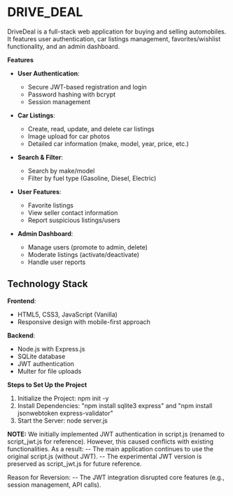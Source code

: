# DRIVE_DEAL

DriveDeal is a full-stack web application for buying and selling automobiles. It features user authentication, car listings management, favorites/wishlist functionality, and an admin dashboard.

**Features**

- **User Authentication**:
  - Secure JWT-based registration and login
  - Password hashing with bcrypt
  - Session management

- **Car Listings**:
  - Create, read, update, and delete car listings
  - Image upload for car photos
  - Detailed car information (make, model, year, price, etc.)

- **Search & Filter**:
  - Search by make/model
  - Filter by fuel type (Gasoline, Diesel, Electric)

- **User Features**:
  - Favorite listings
  - View seller contact information
  - Report suspicious listings/users

- **Admin Dashboard**:
  - Manage users (promote to admin, delete)
  - Moderate listings (activate/deactivate)
  - Handle user reports

## Technology Stack

**Frontend**:
- HTML5, CSS3, JavaScript (Vanilla)
- Responsive design with mobile-first approach

**Backend**:
- Node.js with Express.js
- SQLite database
- JWT authentication
- Multer for file uploads

**Steps to Set Up the Project**
1.	Initialize the Project: npm init -y   
2.	Install Dependencies: "npm install sqlite3 express" and "npm install jsonwebtoken express-validator"
3.	Start the Server: node server.js 

**NOTE:** 
We initially implemented JWT authentication in script.js (renamed to script_jwt.js for reference). However, this caused conflicts with existing functionalities. As a result:
-- The main application continues to use the original script.js (without JWT).
-- The experimental JWT version is preserved as script_jwt.js for future reference.

Reason for Reversion:
-- The JWT integration disrupted core features (e.g., session management, API calls).
